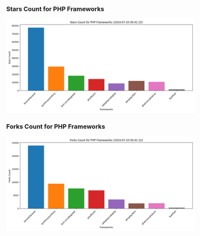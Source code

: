 ### Stars Count for PHP Frameworks

![Stars Chart](./archive/charts/20240720004132_stars_count.png)

### Forks Count for PHP Frameworks

![Forks Chart](./archive/charts/20240720004132_forks_count.png)

